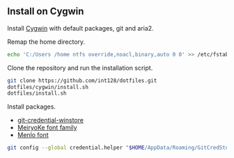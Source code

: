 Install on Cygwin
-----------------

Install [Cygwin](https://www.cygwin.com) with default packages, git and aria2.

Remap the home directory.

```sh
echo 'C:/Users /home ntfs override,noacl,binary,auto 0 0' >> /etc/fstab
```

Clone the repository and run the installation script.

```sh
git clone https://github.com/int128/dotfiles.git
dotfiles/cygwin/install.sh
dotfiles/install.sh
```

Install packages.

* [git-credential-winstore](http://gitcredentialstore.codeplex.com)
* [MeiryoKe font family](http://web1.nazca.co.jp/hp/nzkchicagob/m6x9801/mrktb4br6.html)
* [Menlo font](https://github.com/hbin/top-programming-fonts)

```sh
git config --global credential.helper "$HOME/AppData/Roaming/GitCredStore/git-credential-winstore.exe"
```

